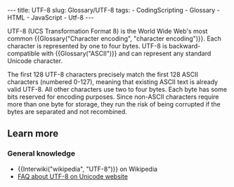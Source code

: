 --- title: UTF-8 slug: Glossary/UTF-8 tags: - CodingScripting - Glossary - HTML - JavaScript - Utf-8 ---

UTF-8 (UCS Transformation Format 8) is the World Wide Web's most common {{Glossary("Character encoding", "character encoding")}}. Each character is represented by one to four bytes. UTF-8 is backward-compatible with {{Glossary("ASCII")}} and can represent any standard Unicode character.

The first 128 UTF-8 characters precisely match the first 128 ASCII characters (numbered 0-127), meaning that existing ASCII text is already valid UTF-8. All other characters use two to four bytes. Each byte has some bits reserved for encoding purposes. Since non-ASCII characters require more than one byte for storage, they run the risk of being corrupted if the bytes are separated and not recombined.

Learn more
----------

### General knowledge

-   {{Interwiki("wikipedia", "UTF-8")}} on Wikipedia
-   [FAQ about UTF-8 on Unicode website](https://www.unicode.org/faq/utf_bom.html#UTF8)
